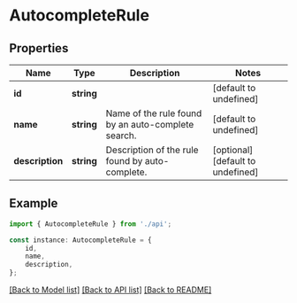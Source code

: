 # AutocompleteRule


## Properties

Name | Type | Description | Notes
------------ | ------------- | ------------- | -------------
**id** | **string** |  | [default to undefined]
**name** | **string** | Name of the rule found by an auto-complete search. | [default to undefined]
**description** | **string** | Description of the rule found by auto-complete. | [optional] [default to undefined]

## Example

```typescript
import { AutocompleteRule } from './api';

const instance: AutocompleteRule = {
    id,
    name,
    description,
};
```

[[Back to Model list]](../README.md#documentation-for-models) [[Back to API list]](../README.md#documentation-for-api-endpoints) [[Back to README]](../README.md)
